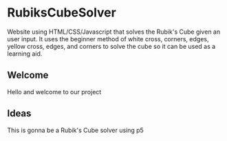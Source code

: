 # RubiksCubeSolver
Website using HTML/CSS/Javascript that solves the Rubik's Cube given an user input. It uses the beginner method of white cross, corners, edges, yellow cross, edges, and corners to solve the cube so it can be used as a learning aid.
## Welcome
Hello and welcome to our project
## Ideas
This is gonna be a Rubik's Cube solver using p5

